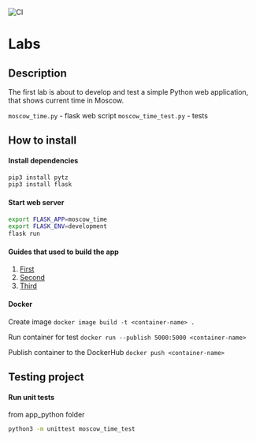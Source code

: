 ![CI](https://github.com/AlxGration/devopslabs/actions/workflows/cicd.yml/badge.svg)

# Labs

## Description

The first lab is about to develop and test a simple Python web application, that shows current time in Moscow.

`moscow_time.py` - flask web script
`moscow_time_test.py` - tests

## How to install

#### Install dependencies
```python
pip3 install pytz
pip3 install flask
```

#### Start web server
```bash
export FLASK_APP=moscow_time
export FLASK_ENV=development
flask run
```

#### Guides that used to build the app
1. [First](https://www.digitalocean.com/community/tutorials/how-to-make-a-web-application-using-flask-in-python-3-ru)
2. [Second](https://flask-russian-docs.readthedocs.io/ru/latest/quickstart.html)
3. [Third](https://flask-russian-docs.readthedocs.io/ru/latest/installation.html#installation)


#### Docker

Create image
`docker image build -t <container-name> .`

Run container for test
`docker run --publish 5000:5000 <container-name>`

Publish container to the DockerHub
`docker push <container-name>`


## Testing project

#### Run unit tests

from app_python folder
```bash
python3 -m unittest moscow_time_test
```